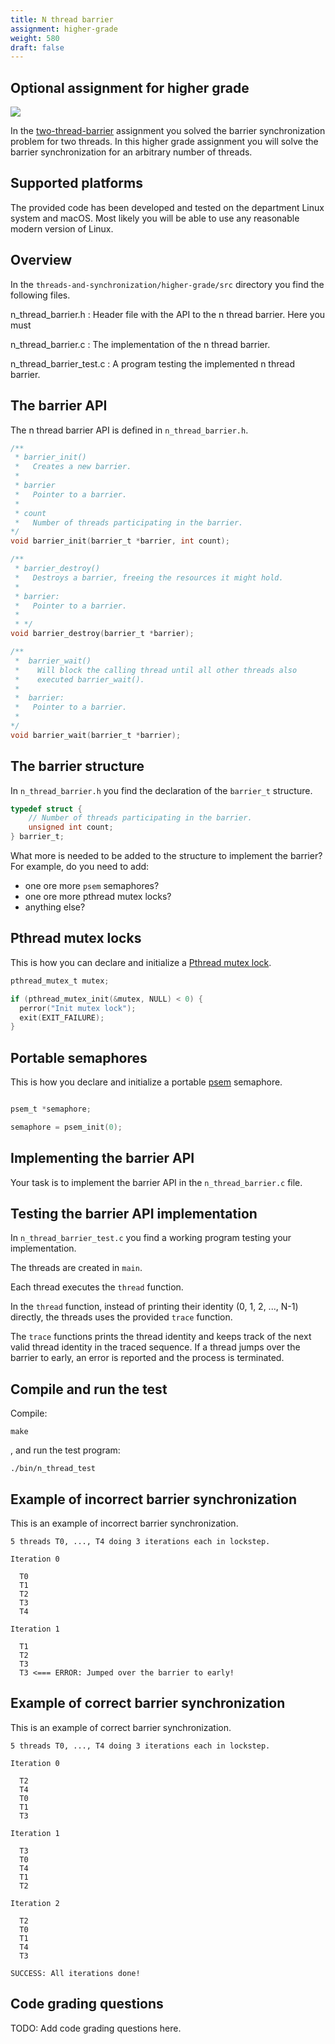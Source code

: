 ```yaml
---
title: N thread barrier
assignment: higher-grade
weight: 580
draft: false
---
```


<h2 class="subtitle">Optional assignment for higher grade</h2>

![](/v1/images/threads-and-synchronization/n-thread-barrier.png?width=633px)

In the [two-thread-barrier](two-thread-barrier) assignment you solved the barrier synchronization problem for two threads. 
In this higher grade assignment you will solve the barrier synchronization for an arbitrary number of threads. 

## Supported platforms

The provided code has been developed and tested on the department Linux system
and macOS. Most likely you will be able to use any reasonable modern version of
Linux. 


## Overview

In the `threads-and-synchronization/higher-grade/src` directory you find the following files. 

n_thread_barrier.h
: Header file with the API to the n thread barrier. Here you must 

n_thread_barrier.c
: The implementation of the n thread barrier. 

n_thread_barrier_test.c
: A program testing the implemented n thread barrier. 


## The barrier API

The n thread barrier API is defined in `n_thread_barrier.h`.

``` C 
/**
 * barrier_init()
 *   Creates a new barrier. 
 * 
 * barrier 
 *   Pointer to a barrier. 
 * 
 * count
 *   Number of threads participating in the barrier. 
*/
void barrier_init(barrier_t *barrier, int count);

/**
 * barrier_destroy()
 *   Destroys a barrier, freeing the resources it might hold.     
 * 
 * barrier: 
 *   Pointer to a barrier. 
 * 
 * */
void barrier_destroy(barrier_t *barrier);

/**
 *  barrier_wait()
 *    Will block the calling thread until all other threads also 
 *    executed barrier_wait().
 * 
 *  barrier: 
 *   Pointer to a barrier. 
 *  
*/
void barrier_wait(barrier_t *barrier);
```

## The barrier structure

In `n_thread_barrier.h` you find the declaration of the `barrier_t` structure. 

``` C
typedef struct {
    // Number of threads participating in the barrier. 
    unsigned int count;  
} barrier_t;
```

What more is needed to be added to the structure to implement the barrier? For example, do you need to add:

- one ore more `psem` semaphores?
- one ore more pthread mutex locks?
- anything else?

## Pthread mutex locks

This is how you can declare and initialize a [Pthread mutex lock][pthread-mutex]. 


``` C
pthread_mutex_t mutex;

if (pthread_mutex_init(&mutex, NULL) < 0) {
  perror("Init mutex lock");
  exit(EXIT_FAILURE);
}
```

[pthread-mutex]: https://man7.org/linux/man-pages/man3/pthread_mutex_lock.3p.html

## Portable semaphores

This is how you declare and initialize a portable [psem](psem) semaphore. 

``` C

psem_t *semaphore;

semaphore = psem_init(0);
```


## Implementing the barrier API

Your task is to implement the barrier API in the `n_thread_barrier.c` file. 

## Testing the barrier API implementation 

In `n_thread_barrier_test.c` you find a working program testing your implementation. 


The threads are created in `main`.

Each thread executes the `thread` function. 

In the `thread` function, instead of printing their 
identity (0, 1, 2, ..., N-1) directly, the threads uses the provided `trace` function. 

The `trace` functions prints the thread identity and keeps track of the next valid
thread identity in the traced sequence. If a thread jumps over the barrier to early,
an error is reported and the process is terminated. 


## Compile and run the test

Compile:

``` text
make
```

, and run the test program: 

``` text
./bin/n_thread_test
```

## Example of incorrect barrier synchronization

This is an example of incorrect barrier synchronization.

``` text
5 threads T0, ..., T4 doing 3 iterations each in lockstep.

Iteration 0

  T0
  T1
  T2
  T3
  T4

Iteration 1

  T1
  T2
  T3
  T3 <=== ERROR: Jumped over the barrier to early!
```

## Example of correct barrier synchronization

This is an example of correct barrier synchronization.

``` text
5 threads T0, ..., T4 doing 3 iterations each in lockstep.

Iteration 0

  T2
  T4
  T0
  T1
  T3

Iteration 1

  T3
  T0
  T4
  T1
  T2

Iteration 2

  T2
  T0
  T1
  T4
  T3

SUCCESS: All iterations done!
```

## Code grading questions

TODO: Add code grading questions here. 